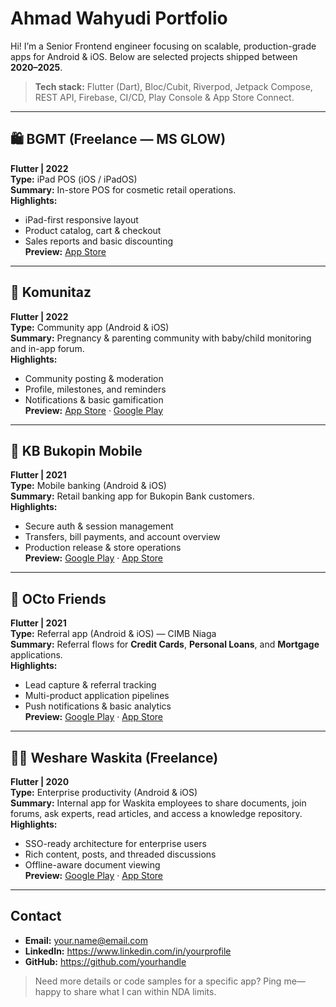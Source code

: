 # Ahmad Wahyudi Portfolio

Hi! I’m a Senior Frontend engineer focusing on scalable, production-grade apps for Android & iOS. Below are selected projects shipped between **2020–2025**.

> **Tech stack:** Flutter (Dart), Bloc/Cubit, Riverpod, Jetpack Compose, REST API, Firebase, CI/CD, Play Console & App Store Connect.

---

## 🛍️ BGMT (Freelance — MS GLOW)  
**Flutter | 2022**  
**Type:** iPad POS (iOS / iPadOS)  
**Summary:** In-store POS for cosmetic retail operations.  
**Highlights:**
- iPad-first responsive layout  
- Product catalog, cart & checkout  
- Sales reports and basic discounting  
**Preview:** [App Store](#)
  
---

## 👶 Komunitaz  
**Flutter | 2022**  
**Type:** Community app (Android & iOS)  
**Summary:** Pregnancy & parenting community with baby/child monitoring and in-app forum.  
**Highlights:**
- Community posting & moderation  
- Profile, milestones, and reminders  
- Notifications & basic gamification  
**Preview:** [App Store](#) · [Google Play](#)

---

## 📱 KB Bukopin Mobile  
**Flutter | 2021**  
**Type:** Mobile banking (Android & iOS)  
**Summary:** Retail banking app for Bukopin Bank customers.  
**Highlights:**
- Secure auth & session management  
- Transfers, bill payments, and account overview  
- Production release & store operations  
**Preview:** [Google Play](#) · [App Store](#)
  
---

## 🤝 OCto Friends  
**Flutter | 2021**  
**Type:** Referral app (Android & iOS) — CIMB Niaga  
**Summary:** Referral flows for **Credit Cards**, **Personal Loans**, and **Mortgage** applications.  
**Highlights:**
- Lead capture & referral tracking  
- Multi-product application pipelines  
- Push notifications & basic analytics  
**Preview:** [Google Play](#) · [App Store](#)

---

## 🧑‍💼 Weshare Waskita (Freelance)  
**Flutter | 2020**  
**Type:** Enterprise productivity (Android & iOS)  
**Summary:** Internal app for Waskita employees to share documents, join forums, ask experts, read articles, and access a knowledge repository.  
**Highlights:**
- SSO-ready architecture for enterprise users  
- Rich content, posts, and threaded discussions  
- Offline-aware document viewing  
**Preview:** [Google Play](#) · [App Store](#)
  
---

## Contact
- **Email:** your.name@email.com  
- **LinkedIn:** https://www.linkedin.com/in/yourprofile  
- **GitHub:** https://github.com/yourhandle

> Need more details or code samples for a specific app? Ping me—happy to share what I can within NDA limits.
